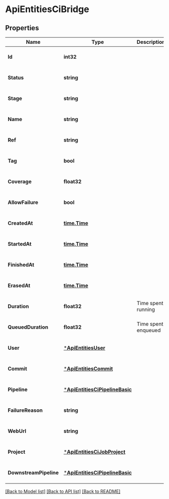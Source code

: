 # ApiEntitiesCiBridge

## Properties
Name | Type | Description | Notes
------------ | ------------- | ------------- | -------------
**Id** | **int32** |  | [optional] [default to null]
**Status** | **string** |  | [optional] [default to null]
**Stage** | **string** |  | [optional] [default to null]
**Name** | **string** |  | [optional] [default to null]
**Ref** | **string** |  | [optional] [default to null]
**Tag** | **bool** |  | [optional] [default to null]
**Coverage** | **float32** |  | [optional] [default to null]
**AllowFailure** | **bool** |  | [optional] [default to null]
**CreatedAt** | [**time.Time**](time.Time.md) |  | [optional] [default to null]
**StartedAt** | [**time.Time**](time.Time.md) |  | [optional] [default to null]
**FinishedAt** | [**time.Time**](time.Time.md) |  | [optional] [default to null]
**ErasedAt** | [**time.Time**](time.Time.md) |  | [optional] [default to null]
**Duration** | **float32** | Time spent running | [optional] [default to null]
**QueuedDuration** | **float32** | Time spent enqueued | [optional] [default to null]
**User** | [***ApiEntitiesUser**](API_Entities_User.md) |  | [optional] [default to null]
**Commit** | [***ApiEntitiesCommit**](API_Entities_Commit.md) |  | [optional] [default to null]
**Pipeline** | [***ApiEntitiesCiPipelineBasic**](API_Entities_Ci_PipelineBasic.md) |  | [optional] [default to null]
**FailureReason** | **string** |  | [optional] [default to null]
**WebUrl** | **string** |  | [optional] [default to null]
**Project** | [***ApiEntitiesCiJobProject**](API_Entities_Ci_Job_project.md) |  | [optional] [default to null]
**DownstreamPipeline** | [***ApiEntitiesCiPipelineBasic**](API_Entities_Ci_PipelineBasic.md) |  | [optional] [default to null]

[[Back to Model list]](../README.md#documentation-for-models) [[Back to API list]](../README.md#documentation-for-api-endpoints) [[Back to README]](../README.md)



